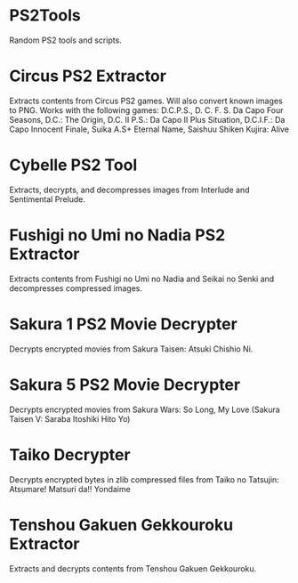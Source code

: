# PS2Tools
Random PS2 tools and scripts.

# Circus PS2 Extractor
Extracts contents from Circus PS2 games. Will also convert known images to PNG. Works with the following games:
D.C.P.S., D. C. F. S. Da Capo Four Seasons, D.C.: The Origin, D.C. II P.S.: Da Capo II Plus Situation, D.C.I.F.: Da Capo Innocent Finale, Suika A.S+ Eternal Name, Saishuu Shiken Kujira: Alive

# Cybelle PS2 Tool
Extracts, decrypts, and decompresses images from Interlude and Sentimental Prelude.

# Fushigi no Umi no Nadia PS2 Extractor
Extracts contents from Fushigi no Umi no Nadia and Seikai no Senki and decompresses compressed images.

# Sakura 1 PS2 Movie Decrypter
Decrypts encrypted movies from Sakura Taisen: Atsuki Chishio Ni.

# Sakura 5 PS2 Movie Decrypter
Decrypts encrypted movies from Sakura Wars: So Long, My Love (Sakura Taisen V: Saraba Itoshiki Hito Yo)

# Taiko Decrypter
Decrypts encrypted bytes in zlib compressed files from Taiko no Tatsujin: Atsumare! Matsuri da!! Yondaime

# Tenshou Gakuen Gekkouroku Extractor
Extracts and decrypts contents from Tenshou Gakuen Gekkouroku.
